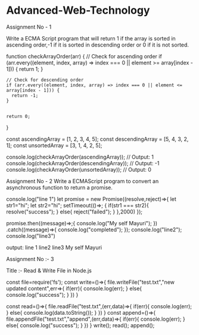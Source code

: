 # Advanced-Web-Technology

Assignment No - 1 

Write a ECMA Script program that will return 1 if the array is sorted in ascending order,-1 if it is sorted in descending order or 0  if it is not sorted.

function checkArrayOrder(arr) {
    // Check for ascending order
    if (arr.every((element, index, array) => index === 0 || element >= array[index - 1])) {
      return 1; 
    }
  
    // Check for descending order
    if (arr.every((element, index, array) => index === 0 || element <= array[index - 1])) {
      return -1;
    }
  
   
    return 0;
  }
  
  
  const ascendingArray = [1, 2, 3, 4, 5];
  const descendingArray = [5, 4, 3, 2, 1];
  const unsortedArray = [3, 1, 4, 2, 5];


  
  
  console.log(checkArrayOrder(ascendingArray)); // Output: 1
  console.log(checkArrayOrder(descendingArray)); // Output: -1
  console.log(checkArrayOrder(unsortedArray));   // Output: 0


  Assignment No - 2
  Write a ECMAScript program to convert an asynchronous function to return a promise.

  console.log("line 1")
let promise = new Promise((resolve,reject)=>{
let str1="hi";
let str2="hi";
setTimeout(()=>;
{
if(str1 === str2){
resolve("success");
}
else{
reject("failed");
}
},2000)
});

promise.then((message)=>;{
console.log("My self Mayuri");
})
.catch((message)=>{
console.log("completed");
});
console.log("line2");
console.log("line3")

output:
line 1
line2
line3
My self Mayuri

Assignment No :- 3

Title :- Read & Write File in Node.js

const file=require('fs'); const write=()=>{
file.writeFile("test.txt","new updated content",err=>{ if(err){
console.log(err);
}
else{
console.log("success");
}
})
}

const read=()=>{
file.readFile("test.txt",(err,data)=>{ if(err){
console.log(err);
}
else{
console.log(data.toString());
}
})
}
const append=()=>{
file.appendFile("test.txt","append",(err,data)=>{ if(err){
console.log(err);
}
else{
console.log("success");
}
})
}
write(); read();
append();

